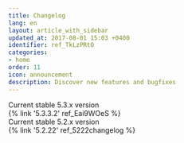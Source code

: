 ```yaml
---
title: Changelog
lang: en
layout: article_with_sidebar
updated_at: 2017-08-01 15:03 +0400
identifier: ref_TkLzPRtO
categories:
- home
order: 11
icon: announcement
description: Discover new features and bugfixes
---
```


<div class="ui vertical padded center aligned basic segment">
    <div class="ui statistics">
      <div class="statistic">
        <div class="label">Current stable 5.3.x version</div>
        <div class="value" markdown="span">{% link '5.3.3.2' ref_Eai9WOeS %}</div>
      </div>
      <div class="statistic">
        <div class="label">Current stable 5.2.x version</div>
        <div class="value" markdown="span">{% link '5.2.22' ref_5222changelog %}</div>
      </div>
    </div>
</div>
